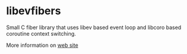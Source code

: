 libevfibers
===========

Small C fiber library that uses libev based event loop and libcoro based coroutine context switching.

More information on [web site](http://lupus.github.io/libevfibers)
